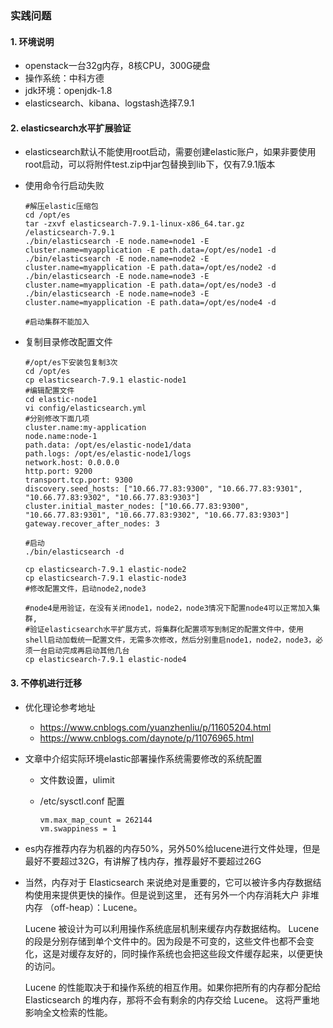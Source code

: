 ### 实践问题

#### 1. 环境说明

- openstack一台32g内存，8核CPU，300G硬盘
- 操作系统：中科方德
- jdk环境：openjdk-1.8
- elasticsearch、kibana、logstash选择7.9.1

#### 2. elasticsearch水平扩展验证

- elasticsearch默认不能使用root启动，需要创建elastic账户，如果非要使用root启动，可以将附件test.zip中jar包替换到lib下，仅有7.9.1版本

- 使用命令行启动失败

  ```shell
  #解压elastic压缩包
  cd /opt/es
  tar -zxvf elasticsearch-7.9.1-linux-x86_64.tar.gz
  /elasticsearch-7.9.1
  ./bin/elasticsearch -E node.name=node1 -E cluster.name=myapplication -E path.data=/opt/es/node1 -d
  ./bin/elasticsearch -E node.name=node2 -E cluster.name=myapplication -E path.data=/opt/es/node2 -d
  ./bin/elasticsearch -E node.name=node3 -E cluster.name=myapplication -E path.data=/opt/es/node3 -d
  ./bin/elasticsearch -E node.name=node3 -E cluster.name=myapplication -E path.data=/opt/es/node4 -d
  
  #启动集群不能加入
  ```

- 复制目录修改配置文件

  ```shell
  #/opt/es下安装包复制3次
  cd /opt/es
  cp elasticsearch-7.9.1 elastic-node1
  #编辑配置文件
  cd elastic-node1
  vi config/elasticsearch.yml
  #分别修改下面几项
  cluster.name:my-application
  node.name:node-1
  path.data: /opt/es/elastic-node1/data
  path.logs: /opt/es/elastic-node1/logs
  network.host: 0.0.0.0
  http.port: 9200
  transport.tcp.port: 9300
  discovery.seed_hosts: ["10.66.77.83:9300", "10.66.77.83:9301", "10.66.77.83:9302", "10.66.77.83:9303"]
  cluster.initial_master_nodes: ["10.66.77.83:9300", "10.66.77.83:9301", "10.66.77.83:9302", "10.66.77.83:9303"]
  gateway.recover_after_nodes: 3
  
  #启动
  ./bin/elasticsearch -d
  
  cp elasticsearch-7.9.1 elastic-node2
  cp elasticsearch-7.9.1 elastic-node3
  #修改配置文件，启动node2,node3
  
  #node4是用验证，在没有关闭node1，node2，node3情况下配置node4可以正常加入集群,
  #验证elasticsearch水平扩展方式，将集群化配置项写到制定的配置文件中，使用shell启动加载统一配置文件，无需多次修改，然后分别重启node1，node2，node3，必须一台启动完成再启动其他几台
  cp elasticsearch-7.9.1 elastic-node4
  
  ```

  



#### 3. 不停机进行迁移

- 优化理论参考地址

  - https://www.cnblogs.com/yuanzhenliu/p/11605204.html
  - https://www.cnblogs.com/daynote/p/11076965.html

- 文章中介绍实际环境elastic部署操作系统需要修改的系统配置

  - 文件数设置，ulimit

  - /etc/sysctl.conf 配置

    ```shell
    vm.max_map_count = 262144
    vm.swappiness = 1
    ```

- es内存推荐内存为机器的内存50%，另外50%给lucene进行文件处理，但是最好不要超过32G，有讲解了栈内存，推荐最好不要超过26G 

- 当然，内存对于 Elasticsearch 来说绝对是重要的，它可以被许多内存数据结构使用来提供更快的操作。但是说到这里， 还有另外一个内存消耗大户 非堆内存 （off-heap）：Lucene。

  Lucene 被设计为可以利用操作系统底层机制来缓存内存数据结构。 Lucene 的段是分别存储到单个文件中的。因为段是不可变的，这些文件也都不会变化，这是对缓存友好的，同时操作系统也会把这些段文件缓存起来，以便更快的访问。

  Lucene 的性能取决于和操作系统的相互作用。如果你把所有的内存都分配给 Elasticsearch 的堆内存，那将不会有剩余的内存交给 Lucene。 这将严重地影响全文检索的性能。







